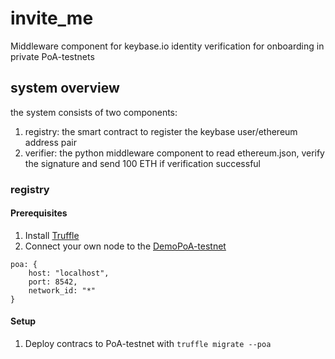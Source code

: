 # invite_me
Middleware component for keybase.io identity verification for onboarding in private PoA-testnets

## system overview

the system consists of two components:

1. registry: the smart contract to register the keybase user/ethereum address pair
2. verifier: the python middleware component to read ethereum.json, verify the signature and send 100 ETH if verification successful

### registry

#### Prerequisites


1. Install [Truffle](http://truffleframework.com)
2. Connect your own node to the [DemoPoA-testnet](https://github.com/paritytech/parity/wiki/Demo-PoA-tutorial)

```
poa: {
    host: "localhost",
    port: 8542,
    network_id: "*"
}
```

#### Setup

1. Deploy contracs to PoA-testnet with `truffle migrate --poa`
